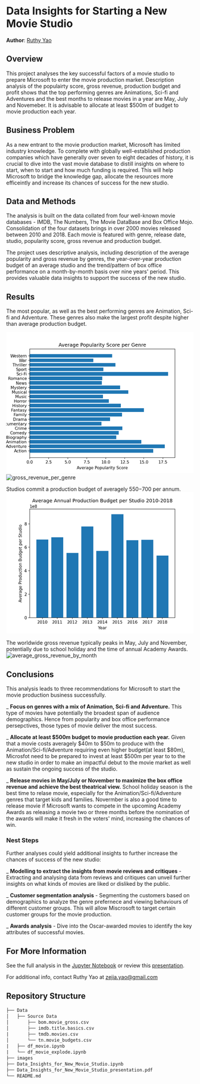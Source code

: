 # Data Insights for Starting a New Movie Studio

**Author**: [Ruthy Yao ](mailto:ruthy.yao@gmail.com)

## Overview

This project analyses the key successful factors of a movie studio to prepare Microsoft to enter the movie production market. Description analysis of the populairty score, gross revenue, production budget and profit shows that the top performing genres are Animations, Sci-fi and Adventures and the best months to release movies in a year are May, July and Novemeber. It is advisable to allocate at least $500m of budget to movie production each year.

## Business Problem
As a new entrant to the movie production market, Microsoft has limited industry knowledge. To complete with globally well-established production companies which have generally over seven to eight decades of history, it is crucial to dive into the vast movie database to distill insights on where to start, when to start and how much funding is required. This will help Microsoft to bridge the knowledge gap, allocate the resources more efficeintly and increase its chances of success for the new studio. 

## Data and Methods

The analysis is built on the data collated from four well-known movie databases - IMDB, The Numbers, The Movie DataBase and Box Office Mojo. Consolidation of the four datasets brings in over 2000 movies released between 2010 and 2018. Each movie is featured with genre, release date, studio, popularity score, gross revenue and production budget.

The project uses descriptive analysis, including description of the average popularity and gross revenue by genres, the year-over-year production budget of an average studio and the trend/pattern of box office performance on a month-by-month basis over nine years' period. This provides valuable data insights to support the success of the new studio.  

## Results

The most popular, as well as the best performing genres are Animation, Sci-fi and Adventure. These genres also make the largest profit despite higher than average production budget.

![popularity_score_per_genre](./images/popularity_score_per_genre.png)
![gross_revenue_per_genre](./images/gross_revenye_per_genre.png)

Studios commit a production budget of averagely $550-$700 per annum. 
![studio_annual_production_budget](./images/studio_annual_production_budget.png)

The worldwide gross revenue typically peaks in May, July and November, potentially due to school holiday and the time of annual Academy Awards. 
![average_gross_revenue_by_month](./average_gross_revenue_by_month.png)

## Conclusions

This analysis leads to three recommendations for Microsoft to start the movie production business successfully.

_ **Focus on genres with a mix of Animation, Sci-fi and Adventure.** This type of movies have potentially the broadest span of audience demographics. Hence from popularity and box office performance persepctives, those types of movie deliver the most success. 

_ **Allocate at least $500m budget to movie production each year.** Given that a movie costs averagely $40m to $50m to produce with the Animation/Sci-fi/Adventure requiring even higher budget(at least $80m), Microsfot need to be prepared to invest at least $500m per year to to the new studio in order to make an impactful debut to the movie market as well as sustain the ongoing success of the studio. 

_ **Release movies in May/July or November to maximize the box office revenue and achieve the best theatrical view.** School holiday season is the best time to relase movie, especially for the Animation/Sci-fi/Adventure genres that target kids and families. Novermber is also a good time to release movie if Microsoft wants to compete in the upcoming Academy Awards as releasing a movie two or three months before the nomination of the awards will make it fresh in the voters' mind, increasing the chances of win.   

### Nest Steps
Further analyses could yield additional insights to further increase the chances of success of the new studio:

_ **Modelling to extract the insights from movie reviews and critiques** - Extracting and analysing data from reviews and critiques can unveil further insights on what kinds of movies are liked or disliked by the public.  

_ **Customer segmentation analysis** - Segmenting the customers based on demographics to analyze the genre prefernece and viewing behaviours of different customer groups. This will allow Miscrosoft to target certain customer groups for the movie production.

_ **Awards analysis** - Dive into the Oscar-awarded movies to identify the key attributes of successful movies. 

## For More Information

See the full analysis in the [Jupyter Notebook](./Data_Insights_for_New_Movie_Studio.ipynb) or review this [presentation](./Data_Insights_for_New_Movie_Studio_Presentation.pdf).

For additional info, contact Ruthy Yao at [zejia.yao@gmail.com](mailto:zejia.yao@.com)

## Repository Structure

```
├── Data
│   ├── Source Data
│       ├── bom.movie_gross.csv
│       ├── imdb.title.basics.csv
|       ├── tmdb.movies.csv
│       └── tn.movie_budgets.csv
|   ├── df_movie.ipynb
|   └── df_movie_explode.ipynb
├── images
├── Data_Insights_for_New_Movie_Studio.ipynb 
├── Data_Insights_for_New_Movie_Studio_presentation.pdf
└── README.md
```
